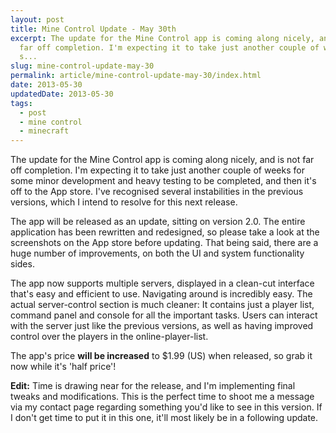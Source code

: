 ```yaml
---
layout: post
title: Mine Control Update - May 30th
excerpt: The update for the Mine Control app is coming along nicely, and is not
  far off completion. I'm expecting it to take just another couple of weeks for
  s...
slug: mine-control-update-may-30
permalink: article/mine-control-update-may-30/index.html
date: 2013-05-30
updatedDate: 2013-05-30
tags:
  - post
  - mine control
  - minecraft
---
```


The update for the Mine Control app is coming along nicely, and is not far off completion. I'm expecting it to take just another couple of weeks for some minor development and heavy testing to be completed, and then it's off to the App store. I've recognised several instabilities in the previous versions, which I intend to resolve for this next release.

The app will be released as an update, sitting on version 2.0\. The entire application has been rewritten and redesigned, so please take a look at the screenshots on the App store before updating. That being said, there are a huge number of improvements, on both the UI and system functionality sides.

The app now supports multiple servers, displayed in a clean-cut interface that's easy and efficient to use. Navigating around is incredibly easy. The actual server-control section is much cleaner: It contains just a player list, command panel and console for all the important tasks. Users can interact with the server just like the previous versions, as well as having improved control over the players in the online-player-list.

The app's price **will be increased** to $1.99 (US) when released, so grab it now while it's 'half price'!

**Edit:** Time is drawing near for the release, and I'm implementing final tweaks and modifications. This is the perfect time to shoot me a message via my contact page regarding something you'd like to see in this version. If I don't get time to put it in this one, it'll most likely be in a following update.